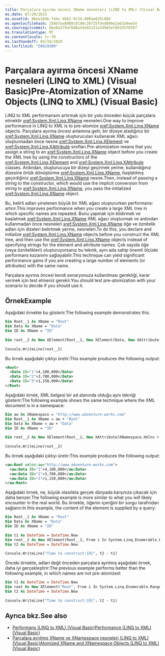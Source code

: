 ```yaml
---
title: Parçalara ayırma öncesi XName nesneleri (LINQ to XML) (Visual Basic)
ms.date: 07/20/2015
ms.assetid: 06ea104b-f44c-4bb2-9c34-889ae025c80d
ms.openlocfilehash: 250b7aa8060c8196c28725fded090e2a63a0ee54
ms.sourcegitcommit: 0be8a279af6d8a43e03141e349d3efd5d35f8767
ms.translationtype: MT
ms.contentlocale: tr-TR
ms.lasthandoff: 04/18/2019
ms.locfileid: "58819300"
---
```

# <a name="pre-atomization-of-xname-objects-linq-to-xml-visual-basic"></a><span data-ttu-id="97732-102">Parçalara ayırma öncesi XName nesneleri (LINQ to XML) (Visual Basic)</span><span class="sxs-lookup"><span data-stu-id="97732-102">Pre-Atomization of XName Objects (LINQ to XML) (Visual Basic)</span></span>
<span data-ttu-id="97732-103">LINQ to XML performansını artırmak için bir yolu önceden küçük parçalara etmektir <xref:System.Xml.Linq.XName> nesneleri.</span><span class="sxs-lookup"><span data-stu-id="97732-103">One way to improve performance in LINQ to XML is to pre-atomize <xref:System.Xml.Linq.XName> objects.</span></span> <span data-ttu-id="97732-104">Parçalara ayırma öncesi anlamına gelir, bir dizeye atadığınız bir <xref:System.Xml.Linq.XName> oluşturucuları kullanarak XML ağacı oluşturmadan önce nesne <xref:System.Xml.Linq.XElement> ve <xref:System.Xml.Linq.XAttribute> sınıfları.</span><span class="sxs-lookup"><span data-stu-id="97732-104">Pre-atomization means that you assign a string to an <xref:System.Xml.Linq.XName> object before you create the XML tree by using the constructors of the <xref:System.Xml.Linq.XElement> and  <xref:System.Xml.Linq.XAttribute> classes.</span></span> <span data-ttu-id="97732-105">Ardından, oluşturucuya bir dizeyi geçirmek yerine, kullandığınız dizesine örtük dönüştürme <xref:System.Xml.Linq.XName>, başlatılmış geçirdiğiniz <xref:System.Xml.Linq.XName> nesne.</span><span class="sxs-lookup"><span data-stu-id="97732-105">Then, instead of passing a string to the constructor, which would use the implicit conversion from string to <xref:System.Xml.Linq.XName>, you pass the initialized <xref:System.Xml.Linq.XName> object.</span></span>  
  
 <span data-ttu-id="97732-106">Bu, belirli adları yinelenen büyük bir XML ağacı oluştururken performansı artırır.</span><span class="sxs-lookup"><span data-stu-id="97732-106">This improves performance when you create a large XML tree in which specific names are repeated.</span></span> <span data-ttu-id="97732-107">Bunu yapmak için bildirmek ve başlatmak <xref:System.Xml.Linq.XName> XML ağacı oluşturmak ve ardından kullanmadan önce nesneleri <xref:System.Xml.Linq.XName> öğe ve öznitelik adları için dizeleri belirtmek yerine, nesneleri.</span><span class="sxs-lookup"><span data-stu-id="97732-107">To do this, you declare and initialize <xref:System.Xml.Linq.XName> objects before you construct the XML tree, and then use the <xref:System.Xml.Linq.XName> objects instead of specifying strings for the element and attribute names.</span></span> <span data-ttu-id="97732-108">Çok sayıda öğe (veya öznitelikleri) oluşturuyorsanız bu teknik, aynı ada sahip önemli ölçüde performans kazanımı sağlayabilir.</span><span class="sxs-lookup"><span data-stu-id="97732-108">This technique can yield significant performance gains if you are creating a large number of elements (or attributes) with the same name.</span></span>  
  
 <span data-ttu-id="97732-109">Parçalara ayırma öncesi kendi senaryonuza kullanılması gerektiği, karar vermek için test etmeniz gerekir.</span><span class="sxs-lookup"><span data-stu-id="97732-109">You should test pre-atomization with your scenario to decide if you should use it.</span></span>  
  
## <a name="example"></a><span data-ttu-id="97732-110">Örnek</span><span class="sxs-lookup"><span data-stu-id="97732-110">Example</span></span>  
 <span data-ttu-id="97732-111">Aşağıdaki örnekte bu gösterir.</span><span class="sxs-lookup"><span data-stu-id="97732-111">The following example demonstrates this.</span></span>  
  
```vb  
Dim Root__1 As XName = "Root"  
Dim Data As XName = "Data"  
Dim ID As XName = "ID"  
  
Dim root__2 As New XElement(Root__1, New XElement(Data, New XAttribute(ID, "1"), "4,100,000"), New XElement(Data, New XAttribute(ID, "2"), "3,700,000"), New XElement(Data, New XAttribute(ID, "3"), "1,150,000"))  
  
Console.WriteLine(root__2)  
```  
  
 <span data-ttu-id="97732-112">Bu örnek aşağıdaki çıktıyı üretir:</span><span class="sxs-lookup"><span data-stu-id="97732-112">This example produces the following output:</span></span>  
  
```xml  
<Root>  
  <Data ID="1">4,100,000</Data>  
  <Data ID="2">3,700,000</Data>  
  <Data ID="3">1,150,000</Data>  
</Root>  
```  
  
 <span data-ttu-id="97732-113">Aşağıdaki örnek, XML belgesi bir ad alanında olduğu aynı tekniği gösterir:</span><span class="sxs-lookup"><span data-stu-id="97732-113">The following example shows the same technique where the XML document is in a namespace:</span></span>  
  
```vb  
Dim aw As XNamespace = "http://www.adventure-works.com"  
Dim Root__1 As XName = aw + "Root"  
Dim Data As XName = aw + "Data"  
Dim ID As XName = "ID"  
  
Dim root__2 As New XElement(Root__1, New XAttribute(XNamespace.Xmlns + "aw", aw), New XElement(Data, New XAttribute(ID, "1"), "4,100,000"), New XElement(Data, New XAttribute(ID, "2"), "3,700,000"), New XElement(Data, New XAttribute(ID, "3"), "1,150,000"))  
  
Console.WriteLine(root__2)  
```  
  
 <span data-ttu-id="97732-114">Bu örnek aşağıdaki çıktıyı üretir:</span><span class="sxs-lookup"><span data-stu-id="97732-114">This example produces the following output:</span></span>  
  
```xml  
<aw:Root xmlns:aw="http://www.adventure-works.com">  
  <aw:Data ID="1">4,100,000</aw:Data>  
  <aw:Data ID="2">3,700,000</aw:Data>  
  <aw:Data ID="3">1,150,000</aw:Data>  
</aw:Root>  
```  
  
 <span data-ttu-id="97732-115">Aşağıdaki örnek, ne, büyük olasılıkla gerçek dünyada karşınıza çıkacak için daha benzer.</span><span class="sxs-lookup"><span data-stu-id="97732-115">The following example is more similar to what you will likely encounter in the real world.</span></span> <span data-ttu-id="97732-116">Bu örnekte, öğenin içeriğini bir sorgu tarafından sağlanır:</span><span class="sxs-lookup"><span data-stu-id="97732-116">In this example, the content of the element is supplied by a query:</span></span>  
  
```vb  
Dim Root__1 As XName = "Root"  
Dim Data As XName = "Data"  
Dim ID As XName = "ID"  
  
Dim t1 As DateTime = DateTime.Now  
Dim root__2 As New XElement(Root__1, From i In System.Linq.Enumerable.Range(1, 100000)New XElement(Data, New XAttribute(ID, i), i * 5))  
Dim t2 As DateTime = DateTime.Now  
  
Console.WriteLine("Time to construct:{0}", t2 - t1)  
```  
  
 <span data-ttu-id="97732-117">Önceki örnekte, adları değil önceden parçalara ayrılmış aşağıdaki örnek, daha iyi gerçekleştirir:</span><span class="sxs-lookup"><span data-stu-id="97732-117">The previous example performs better than the following example, in which names are not pre-atomized:</span></span>  
  
```vb  
Dim t1 As DateTime = DateTime.Now  
Dim root As New XElement("Root", From i In System.Linq.Enumerable.Range(1, 100000)New XElement("Data", New XAttribute("ID", i), i * 5))  
Dim t2 As DateTime = DateTime.Now  
  
Console.WriteLine("Time to construct:{0}", t2 - t1)  
```  
  
## <a name="see-also"></a><span data-ttu-id="97732-118">Ayrıca bkz.</span><span class="sxs-lookup"><span data-stu-id="97732-118">See also</span></span>

- [<span data-ttu-id="97732-119">Performans (LINQ to XML) (Visual Basic)</span><span class="sxs-lookup"><span data-stu-id="97732-119">Performance (LINQ to XML) (Visual Basic)</span></span>](../../../../visual-basic/programming-guide/concepts/linq/performance-linq-to-xml.md)
- [<span data-ttu-id="97732-120">Parçalara ayrılmış XName ve XNamespace nesneleri (LINQ to XML) (Visual Basic)</span><span class="sxs-lookup"><span data-stu-id="97732-120">Atomized XName and XNamespace Objects (LINQ to XML) (Visual Basic)</span></span>](../../../../visual-basic/programming-guide/concepts/linq/atomized-xname-and-xnamespace-objects-linq-to-xml.md)
